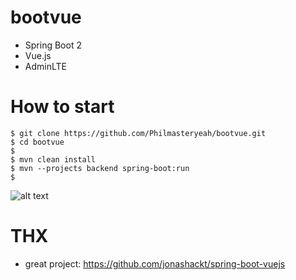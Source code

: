 
# bootvue
- Spring Boot 2
- Vue.js
- AdminLTE

# How to start
```
$ git clone https://github.com/Philmasteryeah/bootvue.git
$ cd bootvue
$
$ mvn clean install
$ mvn --projects backend spring-boot:run
$
```
![alt text](https://abload.de/img/bootvuektjmt.png)





# THX
- great project: https://github.com/jonashackt/spring-boot-vuejs
